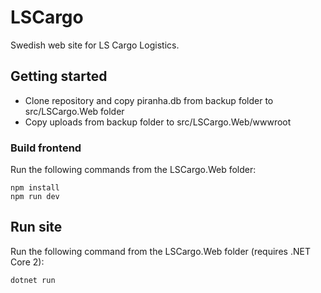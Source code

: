 # LSCargo
Swedish web site for LS Cargo Logistics.

## Getting started
* Clone repository and copy piranha.db from backup folder to src/LSCargo.Web folder
* Copy uploads from backup folder to src/LSCargo.Web/wwwroot

### Build frontend
Run the following commands from the LSCargo.Web folder:
```
npm install
npm run dev
```

## Run site
Run the following command from the LSCargo.Web folder (requires .NET Core 2):
```
dotnet run
```